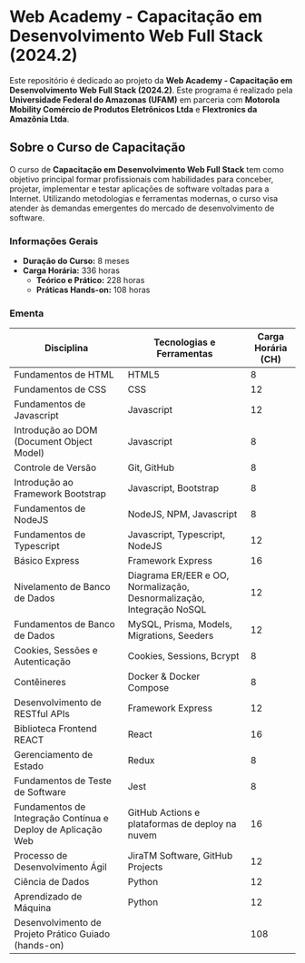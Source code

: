 # Web Academy - Capacitação em Desenvolvimento Web Full Stack (2024.2)

Este repositório é dedicado ao projeto da **Web Academy - Capacitação em Desenvolvimento Web Full Stack (2024.2)**. Este programa é realizado pela **Universidade Federal do Amazonas (UFAM)** em parceria com **Motorola Mobility Comércio de Produtos Eletrônicos Ltda** e **Flextronics da Amazônia Ltda**.

## Sobre o Curso de Capacitação

O curso de **Capacitação em Desenvolvimento Web Full Stack** tem como objetivo principal formar profissionais com habilidades para conceber, projetar, implementar e testar aplicações de software voltadas para a Internet. Utilizando metodologias e ferramentas modernas, o curso visa atender às demandas emergentes do mercado de desenvolvimento de software.

### Informações Gerais

- **Duração do Curso:** 8 meses
- **Carga Horária:** 336 horas
  - **Teórico e Prático:** 228 horas
  - **Práticas Hands-on:** 108 horas

### Ementa

| Disciplina                                      | Tecnologias e Ferramentas                           | Carga Horária (CH) |
|-------------------------------------------------|------------------------------------------------------|--------------------|
| Fundamentos de HTML                            | HTML5                                                | 8                  |
| Fundamentos de CSS                             | CSS                                                  | 12                 |
| Fundamentos de Javascript                       | Javascript                                           | 12                 |
| Introdução ao DOM (Document Object Model)       | Javascript                                           | 8                  |
| Controle de Versão                              | Git, GitHub                                          | 8                  |
| Introdução ao Framework Bootstrap               | Javascript, Bootstrap                               | 8                  |
| Fundamentos de NodeJS                           | NodeJS, NPM, Javascript                             | 8                  |
| Fundamentos de Typescript                       | Javascript, Typescript, NodeJS                      | 12                 |
| Básico Express                                 | Framework Express                                   | 16                 |
| Nivelamento de Banco de Dados                   | Diagrama ER/EER e OO, Normalização, Desnormalização, Integração NoSQL | 12 |
| Fundamentos de Banco de Dados                   | MySQL, Prisma, Models, Migrations, Seeders           | 12                 |
| Cookies, Sessões e Autenticação                 | Cookies, Sessions, Bcrypt                           | 8                  |
| Contêineres                                     | Docker & Docker Compose                             | 8                  |
| Desenvolvimento de RESTful APIs                  | Framework Express                                   | 12                 |
| Biblioteca Frontend REACT                       | React                                                | 16                 |
| Gerenciamento de Estado                         | Redux                                                | 8                  |
| Fundamentos de Teste de Software                | Jest                                                 | 8                  |
| Fundamentos de Integração Contínua e Deploy de Aplicação Web | GitHub Actions e plataformas de deploy na nuvem    | 16                 |
| Processo de Desenvolvimento Ágil                 | JiraTM Software, GitHub Projects                    | 12                 |
| Ciência de Dados                                | Python                                               | 12                 |
| Aprendizado de Máquina                          | Python                                               | 12                 |
| Desenvolvimento de Projeto Prático Guiado (hands-on) |                                                     | 108                |




